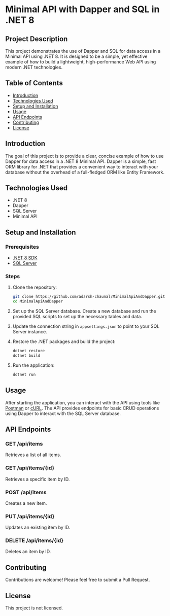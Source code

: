 # Minimal API with Dapper and SQL in .NET 8

## Project Description

This project demonstrates the use of Dapper and SQL for data access in a Minimal API using .NET 8. It is designed to be a simple, yet effective example of how to build a lightweight, high-performance Web API using modern .NET technologies.

## Table of Contents

- [Introduction](#introduction)
- [Technologies Used](#technologies-used)
- [Setup and Installation](#setup-and-installation)
- [Usage](#usage)
- [API Endpoints](#api-endpoints)
- [Contributing](#contributing)
- [License](#license)

## Introduction

The goal of this project is to provide a clear, concise example of how to use Dapper for data access in a .NET 8 Minimal API. Dapper is a simple, fast ORM library for .NET that provides a convenient way to interact with your database without the overhead of a full-fledged ORM like Entity Framework.

## Technologies Used

- .NET 8
- Dapper
- SQL Server
- Minimal API

## Setup and Installation

### Prerequisites

- [.NET 8 SDK](https://dotnet.microsoft.com/download/dotnet/8.0)
- [SQL Server](https://www.microsoft.com/en-us/sql-server/sql-server-downloads)

### Steps

1. Clone the repository:

    ```sh
    git clone https://github.com/adarsh-chaunal/MinimalApiAndDapper.git
    cd MinimalApiAndDapper
    ```

2. Set up the SQL Server database. Create a new database and run the provided SQL scripts to set up the necessary tables and data.

3. Update the connection string in `appsettings.json` to point to your SQL Server instance.

4. Restore the .NET packages and build the project:

    ```sh
    dotnet restore
    dotnet build
    ```

5. Run the application:

    ```sh
    dotnet run
    ```

## Usage

After starting the application, you can interact with the API using tools like [Postman](https://www.postman.com/) or [cURL](https://curl.se/). The API provides endpoints for basic CRUD operations using Dapper to interact with the SQL Server database.

## API Endpoints

### GET /api/items

Retrieves a list of all items.

### GET /api/items/{id}

Retrieves a specific item by ID.

### POST /api/items

Creates a new item.

### PUT /api/items/{id}

Updates an existing item by ID.

### DELETE /api/items/{id}

Deletes an item by ID.

## Contributing

Contributions are welcome! Please feel free to submit a Pull Request.

## License

This project is not licensed.
